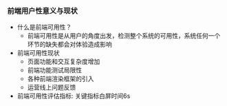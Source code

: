 ### 前端用户性意义与现状
- 什么是前端可用性？
  - 前端可用性是从用户的角度出发，检测整个系统的可用性，系统任何一个环节的缺失都会对体验造成影响
- 前端可用性现状
  - 页面功能和交互复杂度增加
  - 前端功能测试局限性
  - 各种前端渲染框架的引入
  - 运营线上问题反馈
- 前端可用性评估指标: 关键指标白屏时间6s
